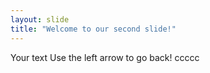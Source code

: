 ```yaml
---
layout: slide
title: "Welcome to our second slide!"
---
```

Your text
Use the left arrow to go back!
ccccc
